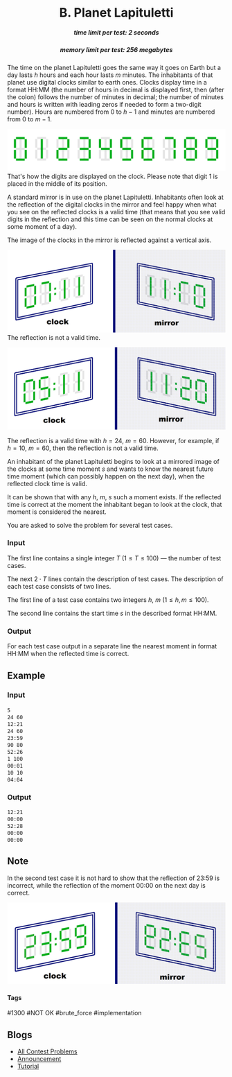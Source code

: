<h1 style='text-align: center;'> B. Planet Lapituletti</h1>

<h5 style='text-align: center;'>time limit per test: 2 seconds</h5>
<h5 style='text-align: center;'>memory limit per test: 256 megabytes</h5>

The time on the planet Lapituletti goes the same way it goes on Earth but a day lasts $h$ hours and each hour lasts $m$ minutes. The inhabitants of that planet use digital clocks similar to earth ones. Clocks display time in a format HH:MM (the number of hours in decimal is displayed first, then (after the colon) follows the number of minutes in decimal; the number of minutes and hours is written with leading zeros if needed to form a two-digit number). Hours are numbered from $0$ to $h-1$ and minutes are numbered from $0$ to $m-1$. 

 ![](images/1b1abc5c6631798e6e0d10321b43c21b0fb6076e.png)That's how the digits are displayed on the clock. Please note that digit $1$ is placed in the middle of its position. 

A standard mirror is in use on the planet Lapituletti. Inhabitants often look at the reflection of the digital clocks in the mirror and feel happy when what you see on the reflected clocks is a valid time (that means that you see valid digits in the reflection and this time can be seen on the normal clocks at some moment of a day).

The image of the clocks in the mirror is reflected against a vertical axis. 

 ![](images/c42c20460656a2b13fc51fc002916af52637bee6.png)The reflection is not a valid time.

![](images/2ac22c6c5894ec01ed636cf3ac214d6ece80371f.png)

The reflection is a valid time with $h=24$, $m = 60$. However, for example, if $h=10$, $m=60$, then the reflection is not a valid time. 

An inhabitant of the planet Lapituletti begins to look at a mirrored image of the clocks at some time moment $s$ and wants to know the nearest future time moment (which can possibly happen on the next day), when the reflected clock time is valid.

It can be shown that with any $h$, $m$, $s$ such a moment exists. If the reflected time is correct at the moment the inhabitant began to look at the clock, that moment is considered the nearest.

You are asked to solve the problem for several test cases.

### Input

The first line contains a single integer $T$ ($1 \le T \le 100$) — the number of test cases.

The next $2 \cdot T$ lines contain the description of test cases. The description of each test case consists of two lines.

The first line of a test case contains two integers $h$, $m$ ($1 \le h, m \le 100$).

The second line contains the start time $s$ in the described format HH:MM.

### Output

For each test case output in a separate line the nearest moment in format HH:MM when the reflected time is correct.

## Example

### Input


```text
5
24 60
12:21
24 60
23:59
90 80
52:26
1 100
00:01
10 10
04:04
```
### Output


```text
12:21
00:00
52:28
00:00
00:00
```
## Note

In the second test case it is not hard to show that the reflection of 23:59 is incorrect, while the reflection of the moment 00:00 on the next day is correct. 

 ![](images/c0f3df22ada914efbd4515bb4d35c33585b23eb3.png) 

#### Tags 

#1300 #NOT OK #brute_force #implementation 

## Blogs
- [All Contest Problems](../Codeforces_Round_705_(Div._2).md)
- [Announcement](../blogs/Announcement.md)
- [Tutorial](../blogs/Tutorial.md)
